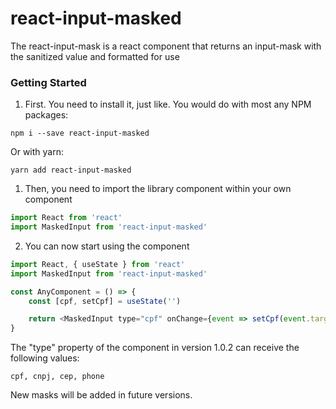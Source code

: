 # react-input-masked
The react-input-mask is a react component that returns an input-mask with the sanitized value and formatted for use


### Getting Started

1. First. You need to install it, just like. You would do with most any NPM packages:

```
npm i --save react-input-masked
```

Or with yarn:

```
yarn add react-input-masked
```

1. Then, you need to import the library component within your own component

``` javascript
import React from 'react'
import MaskedInput from 'react-input-masked'
```

2. You can now start using the component

``` javascript
import React, { useState } from 'react'
import MaskedInput from 'react-input-masked'

const AnyComponent = () => {
    const [cpf, setCpf] = useState('')

    return <MaskedInput type="cpf" onChange={event => setCpf(event.target.value)} />
}
```

The "type" property of the component in version 1.0.2 can receive the following values:

```
cpf, cnpj, cep, phone
```

New masks will be added in future versions.

